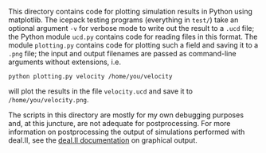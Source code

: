 
This directory contains code for plotting simulation results in Python using matplotlib.
The icepack testing programs (everything in `test/`) take an optional argument `-v` for verbose mode to write out the result to a `.ucd` file; the Python module `ucd.py` contains code for reading files in this format.
The module `plotting.py` contains code for plotting such a field and saving it to a `.png` file; the input and output filenames are passed as command-line arguments without extensions, i.e.

    python plotting.py velocity /home/you/velocity

will plot the results in the file `velocity.ucd` and save it to `/home/you/velocity.png`.

The scripts in this directory are mostly for my own debugging purposes and, at this juncture, are not adequate for postprocessing.
For more information on postprocessing the output of simulations performed with deal.II, see the [deal.II documentation](http://dealii.org/developer/doxygen/deal.II/group__output.html) on graphical output.
